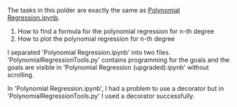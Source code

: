 The tasks in this polder are exactly the same as <a href="https://github.com/Sieye-R/Machine_Learning/blob/main/Scikit_Learn/Very_Basic/Polynomial%20Regression.ipynb">Polynomial Regression.ipynb</a>.

1. How to find a formula for the polynomial regression for n-th degree
2. How to plot the polynomial regression for n-th degree

I separated 'Polynomial Regression.ipynb' into two files. 'PolynomialRegressionTools.py' contains programming for the goals and the goals are visible in
'Polynomial Regression (upgraded).ipynb' without scrolling. 

In 'Polynomial Regression.ipynb', I had a problem to use a decorator but in 'PolynomialRegressionTools.py' I used a decorator successfully. 
